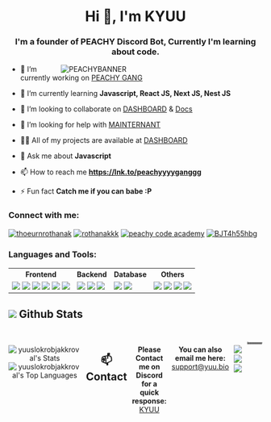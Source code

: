 <h1 align="center">Hi 👋, I'm KYUU</h1>
<h3 align="center">I'm a founder of PEACHY Discord Bot, Currently I'm learning about code.</h3>
<img align="right" alt="PEACHYBANNER" width="400" src="https://i.imgur.com/fFqwcK2.gif" />
<!-- <p align="left"> <img src="https://komarev.com/ghpvc/?username=yuuslokrobjakkroval&label=Profile%20views&color=0e75b6&style=flat" alt="yuuslokrobjakkroval" /> </p> -->

- 🔭 I’m currently working on [PEACHY GANG](https://lnk.to/peachyyyyganggg)

- 🌱 I’m currently learning **Javascript, React JS, Next JS, Nest JS**

- 👯 I’m looking to collaborate on [DASHBOARD](https://peachygang.xyz) & [Docs](https://doc.peachygang.xyz)

- 🤝 I’m looking for help with [MAINTERNANT](https://www.peachygang.xyz)

- 👨‍💻 All of my projects are available at [DASHBOARD](https://www.peachygang.xyz)

- 💬 Ask me about **Javascript**

- 📫 How to reach me **https://lnk.to/peachyyyyganggg**

- ⚡ Fun fact **Catch me if you can babe :P**

<h3 align="left">Connect with me:</h3>
<p align="left">
<a href="https://fb.com/peachyganggg" target="blank"><img align="center" src="https://raw.githubusercontent.com/rahuldkjain/github-profile-readme-generator/master/src/images/icons/Social/facebook.svg" alt="thoeurnrothanak" height="30" width="40" /></a>
<a href="https://instagram.com/peachyganggg" target="blank"><img align="center" src="https://raw.githubusercontent.com/rahuldkjain/github-profile-readme-generator/master/src/images/icons/Social/instagram.svg" alt="rothanakkk" height="30" width="40" /></a>
<a href="https://www.youtube.com/c/peachyganggg code academy" target="blank"><img align="center" src="https://raw.githubusercontent.com/rahuldkjain/github-profile-readme-generator/master/src/images/icons/Social/youtube.svg" alt="peachy code academy" height="30" width="40" /></a>
<a href="https://lnk.to/peachyyyyganggg" target="blank"><img align="center" src="https://raw.githubusercontent.com/rahuldkjain/github-profile-readme-generator/master/src/images/icons/Social/discord.svg" alt="BJT4h55hbg" height="30" width="40" /></a>
</p>

<h3 align="left">Languages and Tools:</h3>
<table>
  <tr>
    <th>Frontend</th>
    <th>Backend</th>
    <th>Database</th>
    <th>Others</th>
  </tr>
  <tr>
    <td>
      <img src="https://img.shields.io/badge/HTML-E34F26?style=for-the-badge&logo=html5&logoColor=white" />
      <img src="https://img.shields.io/badge/CSS-1572B6?style=for-the-badge&logo=css3&logoColor=white" />
      <img src="https://img.shields.io/badge/JavaScript-323330?style=for-the-badge&logo=javascript&logoColor=F7DF1E" />
      <img src="https://img.shields.io/badge/TypeScript-007ACC?style=for-the-badge&logo=typescript&logoColor=white" />
      <img src="https://img.shields.io/badge/React-20232A?style=for-the-badge&logo=react&logoColor=61DAFB" />
      <img src="https://img.shields.io/badge/Next.js-000000?style=for-the-badge&logo=nextdotjs&logoColor=white" />
    </td>
    <td>
      <img src="https://img.shields.io/badge/Node.js-339933?style=for-the-badge&logo=nodedotjs&logoColor=white" />
      <img src="https://img.shields.io/badge/Express.js-404D59?style=for-the-badge" />
      <img src="https://img.shields.io/badge/Mongoose-880000?style=for-the-badge&logo=mongoose&logoColor=white" />
    </td>
    <td>
      <img src="https://img.shields.io/badge/MongoDB-4EA94B?style=for-the-badge&logo=mongodb&logoColor=white" />
      <img src="https://img.shields.io/badge/PostgreSQL-316192?style=for-the-badge&logo=postgresql&logoColor=white" />
    </td>
    <td>
      <img src="https://img.shields.io/badge/Shadcn-000000?style=for-the-badge&logo=shadcnui&logoColor=white" />
      <img src="https://img.shields.io/badge/Motion-FF0080?style=for-the-badge&logo=framer&logoColor=white" />
      <img src="https://img.shields.io/badge/BetterAuth-000000?style=for-the-badge&logo=betterauth&logoColor=white" />
      <img src="https://img.shields.io/badge/tailwind-00bcff?style=for-the-badge&logo=tailwindcss&logoColor=white" />
    </td>

  </tr>
</table>

## <img src="https://media.giphy.com/media/iY8CRBdQXODJSCERIr/giphy.gif" width="35"><b> Github Stats </b>

<br>

<div align="center" style="display: flex; justify-content: center; gap: 10px;">

![yuuslokrobjakkroval's Stats](https://github-readme-stats.vercel.app/api?username=yuuslokrobjakkroval&theme=react&show_icons=true&hide_border=true&count_private=true)
![yuuslokrobjakkroval's Top Languages](https://github-readme-stats.vercel.app/api/top-langs/?username=yuuslokrobjakkroval&theme=react&show_icons=true&hide_border=true&layout=compact)

<!-- <br><br><br><br> -->

## **📫 Contact**

**Please Contact me on Discord for a quick response:** [KYUU](https://discord.gg/peachyganggg)

**You can also email me here:** support@yuu.bio

<a href="https://github.com/yuuslokrobjakkroval"><img src="https://komarev.com/ghpvc/?username=yuuslokrobjakkroval">
[![](https://img.shields.io/github/followers/yuuslokrobjakkroval?label=Followers&style=social)](https://github.com/yuuslokrobjakkroval)
[![](https://img.shields.io/badge/Discord-7289DA?logo=discord&logoColor=white)](https://discord.gg/peachyganggg)

<picture>
  <source media="(prefers-color-scheme: dark)" srcset="https://raw.githubusercontent.com/yuuslokrobjakkroval/yuuslokrobjakkroval/output/github-snake-dark.svg" />
  <source media="(prefers-color-scheme: light)" srcset="https://raw.githubusercontent.com/yuuslokrobjakkroval/yuuslokrobjakkroval/output/github-snake.svg" />
  <img alt="github-snake" src="https://raw.githubusercontent.com/yuuslokrobjakkroval/yuuslokrobjakkroval/output/github-snake.svg" />
</picture>
